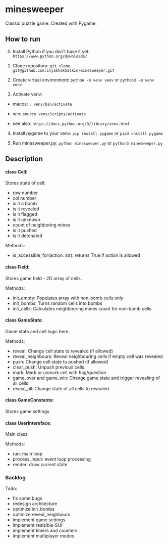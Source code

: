 # minesweeper
Classic puzzle game. Created with Pygame.


## How to run
0. Install Python if you don't have it yet:
`https://www.python.org/downloads/`

1. Clone repository:
`git clone git@github.com:ilyakhakhalkin/minesweeper.git`

2. Create virtual environment:
`python -m venv venv`
or
`python3 -m venv venv`

3. Activate venv:

- macos:
`. venv/bin/activate`

- win:
`source venv/Scripts/activate`

- see also:
`https://docs.python.org/3/library/venv.html`

4. Install pygame to your venv:
`pip install pygame`
or
`pip3 unstall pygame`

5. Run minesweeper.py:
`python minesweeper.py`
or
`python3 minesweeper.py`

## Description
#### class Cell:
Stores state of cell:
- row number
- col number
- is it a bomb
- is it revealed
- is it flagged
- is it unknown
- count of neighboring mines
- is it pushed
- is it detonated

Methods:
- is_accessible_for(action: str): returns True if action is allowed


#### class Field:
Stores game field - 2D array of cells.

Methods:
- init_empty: Populates array with non-bomb cells only
- init_bombs: Turns random cells into bombs
- init_cells: Calculates neighbouring mines count for non-bomb cells


#### class GameState:
Game state and cell logic here.

Methods:
- reveal: Change cell state to revealed (if allowed)
- reveal_neighbours: Reveal neighbouring cells if empty cell was revealed
- push: Change cell state to pushed (if allowed)
- clear_push: Unpush previous cells
- mark: Mark or unmark cell with flag/question
- game_over and game_win: Change game state and trigger revealing of all cells
- reveal_all: Change state of all cells to revealed


#### class GameConstants:
Stores game settings


#### class UserIntereface:
Main class.

Methods:
- run: main loop
- process_input: event loop processing
- render: draw current state


### Backlog
Todo:
- fix some bugs
- redesign architecture
- optimize init_bombs
- optimize reveal_neighbours
- implement game settings
- implement resizible GUI
- implement timers and counters
- implement multiplayer modes
